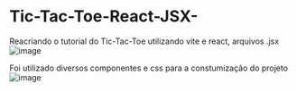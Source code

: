 # Tic-Tac-Toe-React-JSX-
Reacriando o tutorial do Tic-Tac-Toe utilizando vite e react, arquivos .jsx
![image](https://github.com/renanbreier/Tic-Tac-Toe-React-JSX-/assets/97745189/7eafe0ca-2e77-4500-8254-5dfb681e2a69)

Foi utilizado diversos componentes e css para a constumização do projeto
![image](https://github.com/renanbreier/Tic-Tac-Toe-React-JSX-/assets/97745189/c175b033-c0c8-4260-a1c6-0b4ad086598b)
